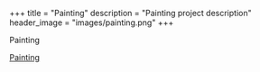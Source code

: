 +++
title = "Painting"
description = "Painting project description"
header_image = "images/painting.png"
+++

Painting

<!--more-->



[Painting](https://metaviz-code.netlify.app/src/painting.html)
